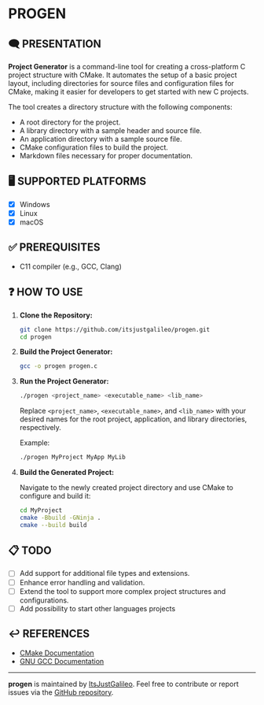# PROGEN

## 🗨️ PRESENTATION

**Project Generator** is a command-line tool for creating a cross-platform C project structure with CMake. It automates the setup of a basic project layout, including directories for source files and configuration files for CMake, making it easier for developers to get started with new C projects.

The tool creates a directory structure with the following components:
- A root directory for the project.
- A library directory with a sample header and source file.
- An application directory with a sample source file.
- CMake configuration files to build the project.
- Markdown files necessary for proper documentation.

## 🖥️ SUPPORTED PLATFORMS

- [x] Windows
- [x] Linux
- [x] macOS

## ✅ PREREQUISITES

- C11 compiler (e.g., GCC, Clang)

## ❓ HOW TO USE

1. **Clone the Repository:**

    ```bash
    git clone https://github.com/itsjustgalileo/progen.git
    cd progen
    ```

2. **Build the Project Generator:**

    ```bash
    gcc -o progen progen.c
    ```

3. **Run the Project Generator:**

    ```bash
    ./progen <project_name> <executable_name> <lib_name>
    ```

    Replace `<project_name>`, `<executable_name>`, and `<lib_name>` with your desired names for the root project, application, and library directories, respectively.

    Example:

    ```bash
    ./progen MyProject MyApp MyLib
    ```

4. **Build the Generated Project:**

    Navigate to the newly created project directory and use CMake to configure and build it:

    ```bash
    cd MyProject
    cmake -Bbuild -GNinja .
    cmake --build build
    ```

## 📋 TODO

- [ ] Add support for additional file types and extensions.
- [ ] Enhance error handling and validation.
- [ ] Extend the tool to support more complex project structures and configurations.
- [ ] Add possibility to start other languages projects

## ↩️ REFERENCES

- [CMake Documentation](https://cmake.org/documentation/)
- [GNU GCC Documentation](https://gcc.gnu.org/onlinedocs/)

---

**progen** is maintained by [ItsJustGalileo](https://github.com/ItsJustGalileo). Feel free to contribute or report issues via the [GitHub repository](https://github.com/ItsJustGalileo/progen).
